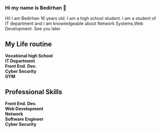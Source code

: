 ### Hi my name is Bedirhan :wave:

Hi! I am Bedirhan 16 years old. I am a high school student. I am a student of IT department and I am knowledgeable about Network Systems,Web Development. See you later

My Life routine
-------
**Vocational high School**<br>
**IT Department**<br>
**Front End. Dev.**<br>
**Cyber Security**<br>
**GYM**<br>

Professional Skills
------------ 
**Front End. Dev.** <br>
**Web Development**<br>
**Network**<br>
**Software Engineer**<br>
**Cyber Security**
